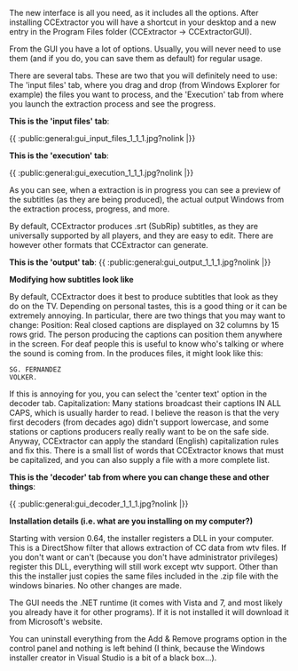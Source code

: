 
The new interface is all you need, as it includes all the options. After installing CCExtractor you will have a shortcut in your desktop and a new entry in the Program Files folder (CCExtractor -> CCExtractorGUI).

From the GUI you have a lot of options. Usually, you will never need to use them (and if you do, you can save them as default) for regular usage.

There are several tabs. These are two that you will definitely need to use: The 'input files' tab, where you drag and drop (from Windows Explorer for example) the files you want to process, and the 'Execution' tab from where you launch the extraction process and see the progress.

**This is the 'input files' tab**:

{{ :public:general:gui_input_files_1_1_1.jpg?nolink |}}

**This is the 'execution' tab**:

{{ :public:general:gui_execution_1_1_1.jpg?nolink |}}

As you can see, when a extraction is in progress you can see a preview of the subtitles (as they are being produced), the actual output Windows from the extraction process, progress, and more.

By default, CCExtractor produces .srt (SubRip) subtitles, as they are universally supported by all players, and they are easy to edit. There are however other formats that CCExtractor can generate.

**This is the 'output' tab**:
{{ :public:general:gui_output_1_1_1.jpg?nolink |}}

**Modifying how subtitles look like**

By default, CCExtractor does it best to produce subtitles that look as they do on the TV. Depending on personal tastes, this is a good thing or it can be extremely annoying. In particular, there are two things that you may want to change: Position: Real closed captions are displayed on 32 columns by 15 rows grid. The person producing the captions can position them anywhere in the screen. For deaf people this is useful to know who's talking or where the sound is coming from. In the produces files, it might look like this: 

	
	SG. FERNANDEZ
	VOLKER. 


If this is annoying for you, you can select the 'center text' option in the decoder tab. Capitalization: Many stations broadcast their captions IN ALL CAPS, which is usually harder to read. I believe the reason is that the very first decoders (from decades ago) didn't support lowercase, and some stations or captions producers really really want to be on the safe side. Anyway, CCExtractor can apply the standard (English) capitalization rules and fix this. There is a small list of words that CCExtractor knows that must be capitalized, and you can also supply a file with a more complete list.

**This is the 'decoder' tab from where you can change these and other things**:

{{ :public:general:gui_decoder_1_1_1.jpg?nolink |}}

**Installation details (i.e. what are you installing on my computer?)**

Starting with version 0.64, the installer registers a DLL in your computer. This is a DirectShow filter that allows extraction of CC data from wtv files. If you don't want or can't (because you don't have administrator privileges) register this DLL, everything will still work except wtv support. Other than this the installer just copies the same files included in the .zip file with the windows binaries. No other changes are made.

The GUI needs the .NET runtime (it comes with Vista and 7, and most likely you already have it for other programs). If it is not installed it will download it from Microsoft's website.

You can uninstall everything from the Add & Remove programs option in the control panel and nothing is left behind (I think, because the Windows installer creator in Visual Studio is a bit of a black box...). 
